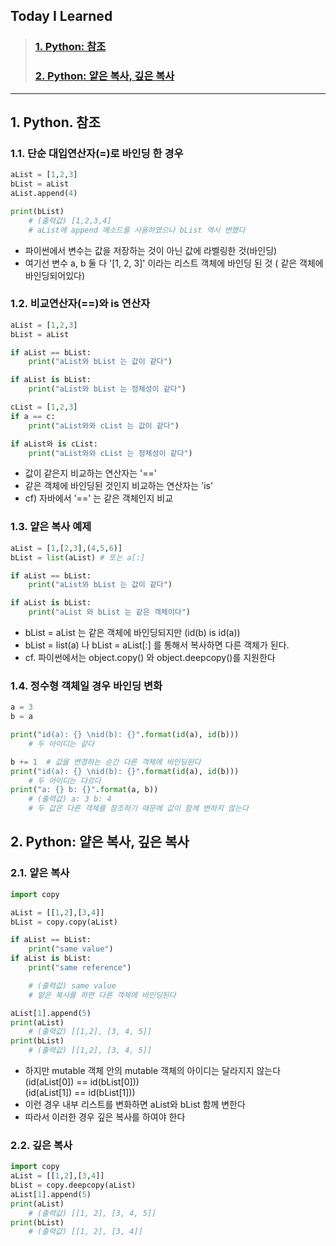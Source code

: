 ## Today I Learned
> ### [1. Python: 참조](#1-python-참조)
> ### [2. Python: 얕은 복사, 깊은 복사](#2-python-얕은-복사-깊은-복사)

---

## 1. Python. 참조

### 1.1. 단순 대입연산자(=)로 바인딩 한 경우

``` python
aList = [1,2,3]
bList = aList
aList.append(4)

print(bList)  
    # (출력값) [1,2,3,4]
    # aList에 append 메소드를 사용하였으나 bList 역시 변했다
```
- 파이썬에서 변수는 값을 저장하는 것이 아닌 값에 라벨링한 것(바인딩)
- 여기선 변수 a, b 둘 다 '[1, 2, 3]' 이라는 리스트 객체에 바인딩 된 것 ( 같은 객체에 바인딩되어있다)



### 1.2. 비교연산자(==)와 is 연산자

``` python
aList = [1,2,3]
bList = aList

if aList == bList:
    print("aList와 bList 는 값이 같다")

if aList is bList:
    print("aList와 bList 는 정체성이 같다")

cList = [1,2,3]
if a == c:
    print("aList와와 cList 는 값이 같다")

if aList와 is cList:
    print("aList와와 cList 는 정체성이 같다")
```
- 값이 같은지 비교하는 연산자는 '=='
- 같은 객체에 바인딩된 것인지 비교하는 연산자는 'is'
- cf) 자바에서 '==' 는 같은 객체인지 비교



### 1.3. 얕은 복사 예제

```python
aList = [1,[2,3],(4,5,6)]
bList = list(aList) # 또는 a[:]

if aList == bList:
    print("aList와 bList 는 값이 같다")

if aList is bList:
    print("aList 와 bList 는 같은 객체이다")
```
- bList = aList 는 같은 객체에 바인딩되지만 (id(b) is id(a))
- bList = list(a) 나 bList = aList[:] 를 통해서 복사하면 다른 객체가 된다.
- cf. 파이썬에서는 object.copy() 와 object.deepcopy()를 지원한다




### 1.4. 정수형 객체일 경우 바인딩 변화

```python
a = 3
b = a

print("id(a): {} \nid(b): {}".format(id(a), id(b)))
    # 두 아이디는 같다

b += 1  # 값을 변경하는 순간 다른 객체에 바인딩된다
print("id(a): {} \nid(b): {}".format(id(a), id(b)))
    # 두 아이디는 다르다
print("a: {} b: {}".format(a, b))
    # (출력값) a: 3 b: 4
    # 두 값은 다른 객체를 참조하기 때문에 값이 함께 변하지 않는다

```

## 2. Python: 얕은 복사, 깊은 복사



### 2.1. 얕은 복사

```python
import copy

aList = [[1,2],[3,4]]
bList = copy.copy(aList)

if aList == bList:
    print("same value")
if aList is bList:
    print("same reference")

    # (출력값) same value
    # 얕은 복사를 하면 다른 객체에 바인딩된다

aList[1].append(5)
print(aList)
    # (출력값) [[1,2], [3, 4, 5]]
print(bList)
    # (출력값) [[1,2], [3, 4, 5]]
```

- 하지만 mutable 객체 안의 mutable 객체의 아이디는 달라지지 않는다  
    (id(aList[0]) == id(bList[0]))  
    (id(aList[1]) == id(bList[1]))
- 이런 경우 내부 리스트를 변화하면 aList와 bList 함께 변한다
- 따라서 이러한 경우 깊은 복사를 하여야 한다



### 2.2. 깊은 복사

```python
import copy
aList = [[1,2],[3,4]]
bList = copy.deepcopy(aList)
aList[1].append(5)
print(aList)
    # (출력값) [[1, 2], [3, 4, 5]]
print(bList)
    # (출력값) [[1, 2], [3, 4]]
```

